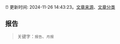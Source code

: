 :alarm_clock: 更新时间: 2024-11-26 14:43:23。[文章来源](/README.md)、[文章分类](/TAGS.md)

## 报告


> 关键字：`报告`、`月报`



